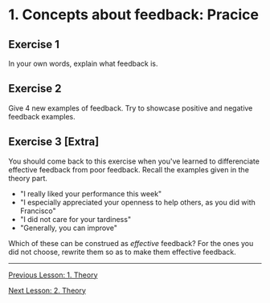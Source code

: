 # 1. Concepts about feedback: Pracice

## Exercise 1

In your own words, explain what feedback is.


## Exercise 2

Give 4 new examples of feedback. Try to showcase positive and negative feedback examples.


## Exercise 3 [Extra]

You should come back to this exercise when you've learned to differenciate effective feedback from poor feedback.
Recall the examples given in the theory part.

 - "I really liked your performance this week"
 - "I especially appreciated your openness to help others, as you did with Francisco"
 - "I did not care for your tardiness"
 - "Generally, you can improve"

Which of these can be construed as *effective* feedback? For the ones you did not choose, rewrite them so as to make them effective feedback.

---

[Previous Lesson: 1. Theory](01_concepts_theory.md)

[Next Lesson: 2. Theory](02_objective_theory.md)
